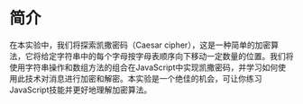 # 简介

在本实验中，我们将探索凯撒密码（Caesar cipher），这是一种简单的加密算法，它将给定字符串中的每个字母按字母表顺序向下移动一定数量的位置。我们将使用字符串操作和数组方法的组合在JavaScript中实现凯撒密码，并学习如何使用此技术对消息进行加密和解密。本实验是一个绝佳的机会，可让你练习JavaScript技能并更好地理解加密算法。
